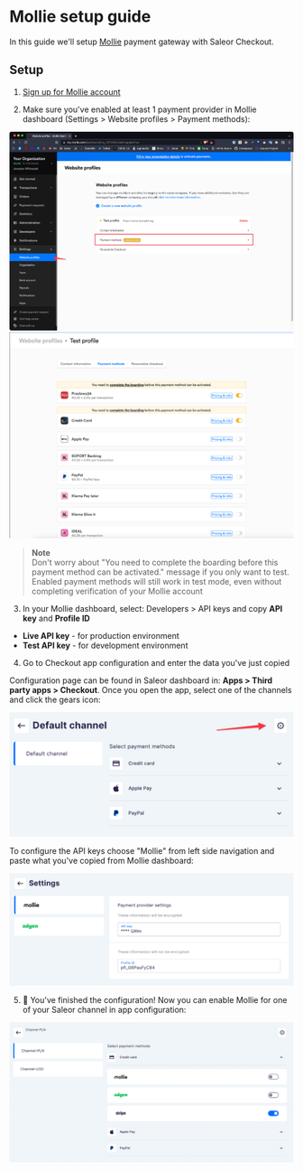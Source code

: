 # Mollie setup guide

In this guide we'll setup [Mollie](https://www.mollie.com/en) payment gateway with Saleor Checkout.

## Setup

1. [Sign up for Mollie account](https://www.mollie.com/dashboard/signup?lang=en)

2. Make sure you've enabled at least 1 payment provider in Mollie dashboard (Settings > Website profiles > Payment methods):

![Getting to payment providers settings in Mollie dashboard](../screenshots/setup-mollie-1.png)
![At least one payment method is enabled on Payment methods page](../screenshots/setup-mollie-2.png)

> **Note**<br/>
> Don't worry about "You need to complete the boarding before this payment method can be activated." message if you only want to test. Enabled payment methods will still work in test mode, even without completing verification of your Mollie account

3. In your Mollie dashboard, select: Developers > API keys and copy **API key** and **Profile ID**

- **Live API key** - for production environment
- **Test API key** - for development environment

4. Go to Checkout app configuration and enter the data you've just copied

Configuration page can be found in Saleor dashboard in: **Apps > Third party apps > Checkout**. Once you open the app, select one of the channels and click the gears icon:

![Payment gateway configuration in Saleor dashboard](../screenshots/config-dashboard-2.png)

To configure the API keys choose "Mollie" from left side navigation and paste what you've copied from Mollie dashboard:

![Mollie config inside Saleor dashboard after env variable and profile id were pasted](../screenshots/config-dashboard-mollie.png)

5. 🏁 You've finished the configuration! Now you can enable Mollie for one of your Saleor channel in app configuration:

![Payment method configuration in Saleor dashboard](../screenshots/config-dashboard-1.png)
